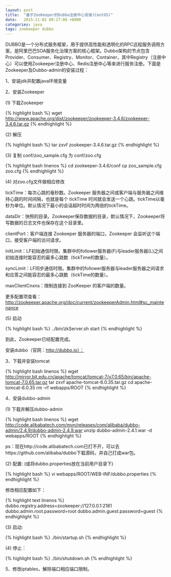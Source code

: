 ```yaml
---
layout: post
title:  "基于ZooKeeper的Dubbo注册中心安装(CentOS)"
date:   2015-11-02 09:27:08 +0800
categories: java
tags: zookeeper dubbo
---
```


DUBBO是一个分布式服务框架，用于提供高性能和透明化的RPC远程服务调用方案，是阿里巴巴SOA服务化治理方案的核心框架。Dubbo架构的节点包含Provider、Consumer、Registry、Monitor、Container，其中Registry（注册中心）可以使用Zookeeper注册中心、Redis注册中心等来进行服务注册。下面是Zookeeper及Dubbo-admin的安装过程：

<!-- more -->

1、安装jdk并配置java环境变量

2、安装Zookeeper

(1) 下载Zookeeper

{% highlight bash %}
wget http://www.apache.org/dist/zookeeper/zookeeper-3.4.6/zookeeper-3.4.6.tar.gz
{% endhighlight %}

(2) 解压

{% highlight bash %}
tar zxvf zookeeper-3.4.6.tar.gz
{% endhighlight %}

(3) 复制 conf/zoo_sample.cfg 为 conf/zoo.cfg

{% highlight bash linenos %}
cd zookeeper-3.4.6/conf
cp zoo_sample.cfg zoo.cfg
{% endhighlight %}

(4) 对zoo.cfg文件做相应修改

tickTime：每次心跳的毫秒数。Zookeeper 服务器之间或客户端与服务器之间维持心跳的时间间隔，也就是每个 tickTime 时间就会发送一个心跳。tickTime以毫秒为单位。默认情况下最小的会话超时时间为两倍的tickTime。

dataDir：快照的目录。Zookeeper保存数据的目录，默认情况下，Zookeeper将写数据的日志文件也保存在这个目录里。

clientPort：客户端连接 Zookeeper 服务器的端口，Zookeeper 会监听这个端口，接受客户端的访问请求。

initLimit：LF初始通信时限。集群中的follower服务器(F)与leader服务器(L)之间初始连接时能容忍的最多心跳数（tickTime的数量）。

syncLimit：LF同步通信时限。集群中的follower服务器与leader服务器之间请求和应答之间能容忍的最多心跳数（tickTime的数量）。

maxClientCnxns：限制连接到 ZooKeeper 的客户端的数量。

更多配置项查看：http://zookeeper.apache.org/doc/current/zookeeperAdmin.html#sc_maintenance

(5) 启动

{% highlight bash %}
../bin/zkServer.sh start
{% endhighlight %}

到此，Zookeeper已经配置完成。

安装dubbo（官网：http://dubbo.io）：

3、下载并安装tomcat

{% highlight bash linenos %}
wget http://mirror.bit.edu.cn/apache/tomcat/tomcat-7/v7.0.65/bin/apache-tomcat-7.0.65.tar.gz
tar zxvf apache-tomcat-6.0.35.tar.gz
cd apache-tomcat-6.0.35
rm -rf webapps/ROOT
{% endhighlight %}

4、安装dubbo-admin

(1) 下载并解压dubbo-admin

{% highlight bash linenos %}
wget http://code.alibabatech.com/mvn/releases/com/alibaba/dubbo-admin/2.4.9/dubbo-admin-2.4.9.war
unzip dubbo-admin-2.4.1.war -d webapps/ROOT
{% endhighlight %}

ps：现在http://code.alibabatech.com已打不开，可以去https://github.com/alibaba/dubbo下载源码，并自己打成war包。

(2) 配置: (或将dubbo.properties放在当前用户目录下)

{% highlight bash %}
vi webapps/ROOT/WEB-INF/dubbo.properties
{% endhighlight %}

修改相应配置如下：

{% highlight text linenos %}
dubbo.registry.address=zookeeper://127.0.0.1:2181
dubbo.admin.root.password=root
dubbo.admin.guest.password=guest
{% endhighlight %}

(3) 启动:

{% highlight bash %}
./bin/startup.sh
{% endhighlight %}

(4) 停止：

{% highlight bash %}
./bin/shutdown.sh
{% endhighlight %}

5、修改iptables，解除端口相应端口限制。


